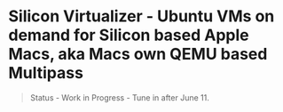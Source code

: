 # Silicon Virtualizer - Ubuntu VMs on demand for Silicon based Apple Macs, aka Macs own QEMU based Multipass

> Status - Work in Progress - Tune in after June 11.

